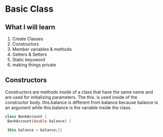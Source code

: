# Basic Class

## What I will learn

1) Create Classes
2) Constructors
3) Member variables & methods
4) Getters & Setters
5) Static keyuword
6) making things private

## Constructors

Constructors are methods inside of a class that
have the same name and are used for initializing parameters.
The this. is used inside of the constructor body. this.balance is different from
balance because balance is an argument while this.balance is the variable inside
the class.

 ```dart
class BankAccount {
  BankAccount(double balance) {

  this.balance = balance;}}
 ```
